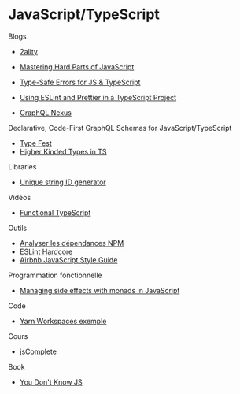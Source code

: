# JavaScript/TypeScript

Blogs

- [2ality](https://2ality.com/)


- [Mastering Hard Parts of JavaScript](https://dev.to/ryanameri/mastering-hard-parts-of-javascript-callbacks-i-3aj0)
- [Type-Safe Errors for JS & TypeScript](https://github.com/supermacro/neverthrow)
- [Using ESLint and Prettier in a TypeScript Project](https://www.robertcooper.me/using-eslint-and-prettier-in-a-typescript-project)
- [GraphQL Nexus](https://nexusjs.org/)

Declarative, Code-First GraphQL Schemas for JavaScript/TypeScript

- [Type Fest](https://github.com/sindresorhus/type-fest)
- [Higher Kinded Types in TS](https://dev.to/matechs/encoding-hkts-in-ts4-1-1fn2)


Libraries

- [Unique string ID generator](https://github.com/ai/nanoid)

Vidéos

- [Functional TypeScript](https://www.youtube.com/watch?v=ftBH_KvEq7M&feature=youtu.be)

Outils

- [Analyser les dépendances NPM](https://depchecker.com/blog/analyze-project-deps/)
- [ESLint Hardcore](https://github.com/EvgenyOrekhov/eslint-config-hardcore)
- [Airbnb JavaScript Style Guide](https://github.com/airbnb/javascript)

Programmation fonctionnelle

- [Managing side effects with monads in JavaScript](https://www.7urtle.com/javascript-applicative-functor-monads)

Code

- [Yarn Workspaces exemple](https://github.com/HugoDF/yarn-workspaces-simple-monorepo)

Cours

- [jsComplete](https://jscomplete.com/)

Book

- [You Don't Know JS](https://github.com/getify/You-Dont-Know-JS)


